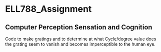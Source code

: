 # ELL788_Assignment
## Computer Perception Sensation and Cognition

Code to make gratings and to determine at what Cycle/degree value does the grating seem to vanish and becomes imperceptible to the human eye.
